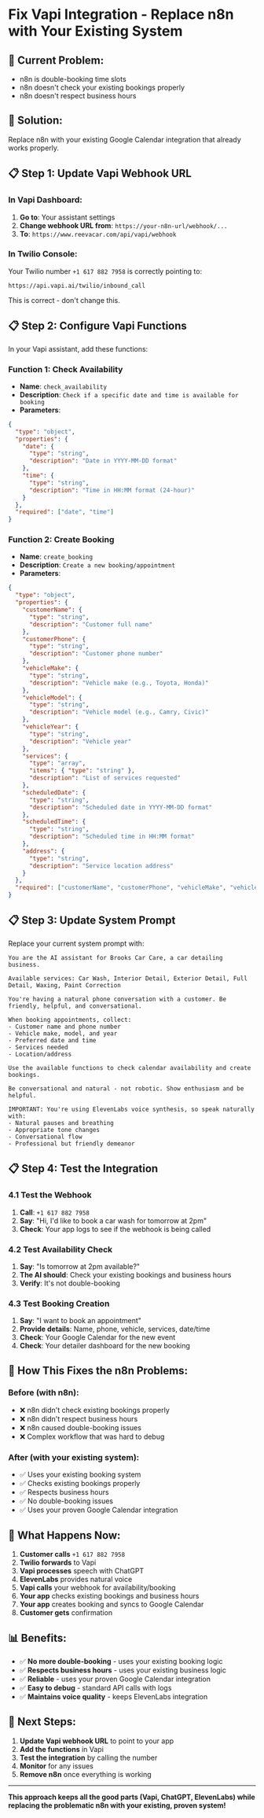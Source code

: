 # Fix Vapi Integration - Replace n8n with Your Existing System

## 🎯 **Current Problem:**
- n8n is double-booking time slots
- n8n doesn't check your existing bookings properly
- n8n doesn't respect business hours

## 🔧 **Solution:**
Replace n8n with your existing Google Calendar integration that already works properly.

## 📋 **Step 1: Update Vapi Webhook URL**

### **In Vapi Dashboard:**
1. **Go to**: Your assistant settings
2. **Change webhook URL from**: `https://your-n8n-url/webhook/...`
3. **To**: `https://www.reevacar.com/api/vapi/webhook`

### **In Twilio Console:**
Your Twilio number `+1 617 882 7958` is correctly pointing to:
```
https://api.vapi.ai/twilio/inbound_call
```
This is correct - don't change this.

## 📋 **Step 2: Configure Vapi Functions**

In your Vapi assistant, add these functions:

### **Function 1: Check Availability**
- **Name**: `check_availability`
- **Description**: `Check if a specific date and time is available for booking`
- **Parameters**:
```json
{
  "type": "object",
  "properties": {
    "date": {
      "type": "string",
      "description": "Date in YYYY-MM-DD format"
    },
    "time": {
      "type": "string", 
      "description": "Time in HH:MM format (24-hour)"
    }
  },
  "required": ["date", "time"]
}
```

### **Function 2: Create Booking**
- **Name**: `create_booking`
- **Description**: `Create a new booking/appointment`
- **Parameters**:
```json
{
  "type": "object",
  "properties": {
    "customerName": {
      "type": "string",
      "description": "Customer full name"
    },
    "customerPhone": {
      "type": "string",
      "description": "Customer phone number"
    },
    "vehicleMake": {
      "type": "string",
      "description": "Vehicle make (e.g., Toyota, Honda)"
    },
    "vehicleModel": {
      "type": "string",
      "description": "Vehicle model (e.g., Camry, Civic)"
    },
    "vehicleYear": {
      "type": "string",
      "description": "Vehicle year"
    },
    "services": {
      "type": "array",
      "items": { "type": "string" },
      "description": "List of services requested"
    },
    "scheduledDate": {
      "type": "string",
      "description": "Scheduled date in YYYY-MM-DD format"
    },
    "scheduledTime": {
      "type": "string",
      "description": "Scheduled time in HH:MM format"
    },
    "address": {
      "type": "string",
      "description": "Service location address"
    }
  },
  "required": ["customerName", "customerPhone", "vehicleMake", "vehicleModel", "vehicleYear", "services", "scheduledDate", "scheduledTime"]
}
```

## 📋 **Step 3: Update System Prompt**

Replace your current system prompt with:

```
You are the AI assistant for Brooks Car Care, a car detailing business.

Available services: Car Wash, Interior Detail, Exterior Detail, Full Detail, Waxing, Paint Correction

You're having a natural phone conversation with a customer. Be friendly, helpful, and conversational.

When booking appointments, collect:
- Customer name and phone number
- Vehicle make, model, and year
- Preferred date and time
- Services needed
- Location/address

Use the available functions to check calendar availability and create bookings.

Be conversational and natural - not robotic. Show enthusiasm and be helpful.

IMPORTANT: You're using ElevenLabs voice synthesis, so speak naturally with:
- Natural pauses and breathing
- Appropriate tone changes
- Conversational flow
- Professional but friendly demeanor
```

## 📋 **Step 4: Test the Integration**

### **4.1 Test the Webhook**
1. **Call**: `+1 617 882 7958`
2. **Say**: "Hi, I'd like to book a car wash for tomorrow at 2pm"
3. **Check**: Your app logs to see if the webhook is being called

### **4.2 Test Availability Check**
1. **Say**: "Is tomorrow at 2pm available?"
2. **The AI should**: Check your existing bookings and business hours
3. **Verify**: It's not double-booking

### **4.3 Test Booking Creation**
1. **Say**: "I want to book an appointment"
2. **Provide details**: Name, phone, vehicle, services, date/time
3. **Check**: Your Google Calendar for the new event
4. **Check**: Your detailer dashboard for the new booking

## 🎯 **How This Fixes the n8n Problems:**

### **Before (with n8n):**
- ❌ n8n didn't check existing bookings properly
- ❌ n8n didn't respect business hours
- ❌ n8n caused double-booking issues
- ❌ Complex workflow that was hard to debug

### **After (with your existing system):**
- ✅ Uses your existing booking system
- ✅ Checks existing bookings properly
- ✅ Respects business hours
- ✅ No double-booking issues
- ✅ Uses your proven Google Calendar integration

## 🔧 **What Happens Now:**

1. **Customer calls** `+1 617 882 7958`
2. **Twilio forwards** to Vapi
3. **Vapi processes** speech with ChatGPT
4. **ElevenLabs** provides natural voice
5. **Vapi calls** your webhook for availability/booking
6. **Your app** checks existing bookings and business hours
7. **Your app** creates booking and syncs to Google Calendar
8. **Customer gets** confirmation

## 📊 **Benefits:**

- ✅ **No more double-booking** - uses your existing booking logic
- ✅ **Respects business hours** - uses your existing business logic
- ✅ **Reliable** - uses your proven Google Calendar integration
- ✅ **Easy to debug** - standard API calls with logs
- ✅ **Maintains voice quality** - keeps ElevenLabs integration

## 🚀 **Next Steps:**

1. **Update Vapi webhook URL** to point to your app
2. **Add the functions** in Vapi
3. **Test the integration** by calling the number
4. **Monitor** for any issues
5. **Remove n8n** once everything is working

---

**This approach keeps all the good parts (Vapi, ChatGPT, ElevenLabs) while replacing the problematic n8n with your existing, proven system!**
